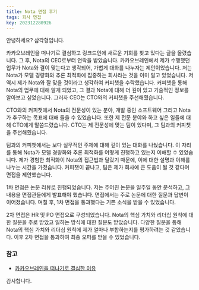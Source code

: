 ```yaml
---
title: Nota 면접 후기
tags: 회사 면접
key: 202312280926
---
```


안녕하세요? 삼각형입니다.

카카오브레인을 떠나기로 결심하고 링크드인에 새로운 기회를 찾고 있다는 글을 올렸습니다. 그 후, Nota의
CEO로부터 연락을 받았습니다. 카카오브레인에서 제가 수행했던 업무가 Nota와 결이 맞는다고 생각되어,
가볍게 대화를 나누자는 제안이었습니다. 저는 Nota가 모델 경량화와 추론 최적화에 집중하는 회사라는 것을
이미 알고 있었습니다. 저 역시 제가 Nota와 잘 맞을 것이라고 생각하여 커피챗을 수락했습니다. 커피챗을
통해 Nota의 업무에 대해 알게 되었고, 그 결과 Nota에 대해 더 깊이 있고 기술적인 정보를 알아보고
싶었습니다. 그러자 CEO는 CTO와의 커피챗을 주선해줬습니다.

CTO와의 커피챗에서 Nota의 전문성이 있는 분야, 개발 중인 소프트웨어 그리고 Nota가 추구하는 목표에 대해
들을 수 있었습니다. 또한 제 전문 분야와 하고 싶은 일들에 대해 CTO에게 말씀드렸습니다. CTO는 제
전문성에 맞는 팀이 있다며, 그 팀과의 커피챗을 주선해줬습니다.

팀과의 커피챗에서는 보다 실무적인 주제에 대해 깊이 있는 대화를 나눴습니다. 이 자리를 통해 Nota가 모델
경량화와 추론 최적화를 어떻게 진행하고 있는지 이해할 수 있었습니다. 제가 경험한 최적화이 Nota의 접근법과
달랐기 때문에, 이에 대한 설명과 이해를 나누는 시간을 가졌습니다. 커피챗이 끝나고, 팀은 제가 회사에 큰
도움이 될 것 같다며 면접을 제안했습니다.

1차 면접은 논문 리뷰로 진행되었습니다. 저는 주어진 논문을 일주일 동안 분석하고, 그 내용을 면접관들에게
발표해야 했습니다. 면접에서는 주로 논문에 대한 질문과 답변이 이어졌습니다. 며칠 후, 1차 면접을
통과했다는 기쁜 소식을 받을 수 있었습니다.

2차 면접은 HR 및 PO 면접으로 구성되었습니다. Nota의 핵심 가치와 리더십 원칙에 대한 질문을 주로 받았고
일하는 방식에 대한 질문도 받았습니다. 다양한 질문을 통해 Nota의 핵심 가치와 리더십 원칙에 제가 얼마나
부합하는지를 평가하려는 것 같았습니다. 이후 2차 면접을 통과하여 최종 오퍼를 받을 수 있었습니다.

### 참고

- [카카오브레인을 떠나기로 결심한 이유](https://daemyung.github.io/2023/12/07/카카오브레인을-떠나기로-결심한-이유.html)

감사합니다.

<!--more-->
